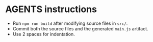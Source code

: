 # AGENTS instructions

- Run `npm run build` after modifying source files in `src/`.
- Commit both the source files and the generated `main.js` artifact.
- Use 2 spaces for indentation.

